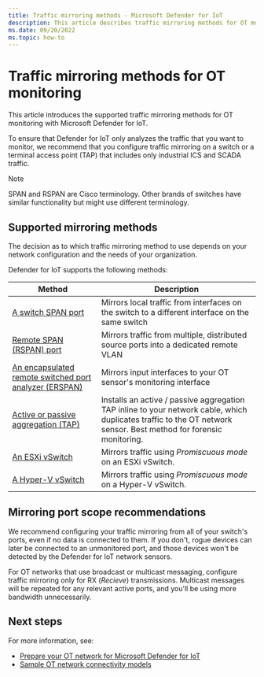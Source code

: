 ```yaml
---
title: Traffic mirroring methods - Microsoft Defender for IoT
description: This article describes traffic mirroring methods for OT monitoring with Microsoft Defender for IoT.
ms.date: 09/20/2022
ms.topic: how-to
---
```


# Traffic mirroring methods for OT monitoring

This article introduces the supported traffic mirroring methods for OT monitoring with Microsoft Defender for IoT.

To ensure that Defender for IoT only analyzes the traffic that you want to monitor, we recommend that you configure traffic mirroring on a switch or a terminal access point (TAP) that includes only industrial ICS and SCADA traffic.

> [!NOTE]
> SPAN and RSPAN are Cisco terminology. Other brands of switches have similar functionality but might use different terminology.
>

## Supported mirroring methods

The decision as to which traffic mirroring method to use depends on your network configuration and the needs of your organization.

Defender for IoT supports the following methods:

|Method  |Description  |
|---------|---------|
|[A switch SPAN port](../traffic-mirroring/configure-mirror-span.md)     |  Mirrors local traffic from interfaces on the switch to a different interface on the same switch       |
|[Remote SPAN (RSPAN) port](../traffic-mirroring/configure-mirror-rspan.md)     |  Mirrors traffic from multiple, distributed source ports into a dedicated remote VLAN      |
|[An encapsulated remote switched port analyzer (ERSPAN)](../traffic-mirroring/configure-mirror-erspan.md)     | Mirrors input interfaces to your OT sensor's monitoring interface  |
|[Active or passive aggregation (TAP)](../traffic-mirroring/configure-mirror-tap.md)     |   Installs an active / passive aggregation TAP inline to your network cable, which duplicates traffic to the OT network sensor. Best method for forensic monitoring.      |
|[An ESXi vSwitch](../traffic-mirroring/configure-mirror-esxi.md)    |  Mirrors traffic using *Promiscuous mode* on an ESXi vSwitch.        |
|[A Hyper-V vSwitch](../traffic-mirroring/configure-mirror-hyper-v.md)    |   Mirrors traffic using *Promiscuous mode* on a Hyper-V vSwitch.       |

## Mirroring port scope recommendations

We recommend configuring your traffic mirroring from all of your switch's ports, even if no data is connected to them. If you don't, rogue devices can later be connected to an unmonitored port, and those devices won't be detected by the Defender for IoT network sensors.

For OT networks that use broadcast or multicast messaging, configure traffic mirroring only for RX (*Recieve*) transmissions. Multicast messages will be repeated for any relevant active ports, and you'll be using more bandwidth unnecessarily.

## Next steps

For more information, see:

- [Prepare your OT network for Microsoft Defender for IoT](../how-to-set-up-your-network.md)
- [Sample OT network connectivity models](sample-connectivity-models.md)
